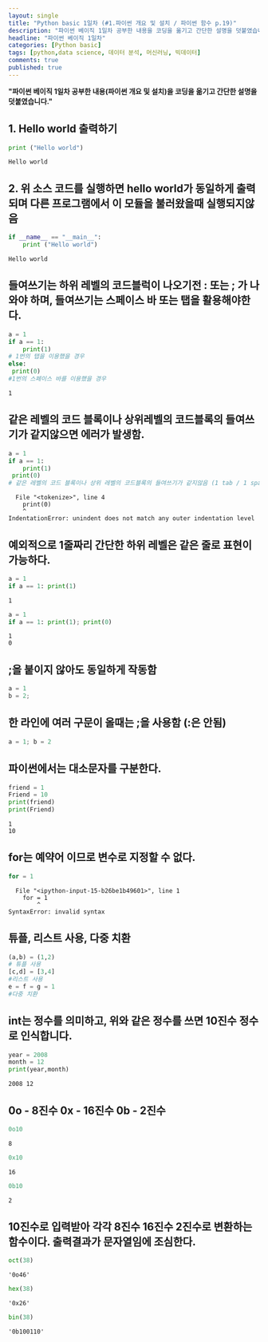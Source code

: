 ```yaml
---
layout: single
title: "Python basic 1일차 (#1.파이썬 개요 및 설치 / 파이썬 함수 p.19)"
description: "파이썬 베이직 1일차 공부한 내용을 코딩을 옮기고 간단한 설명을 덧붙였습니다."
headline: "파이썬 베이직 1일차"
categories: [Python basic]
tags: [python,data science, 데이터 분석, 머신러닝, 빅데이터]
comments: true
published: true
---
```


**"파이썬 베이직 1일차 공부한 내용(파이썬 개요 및 설치)을 코딩을 옮기고 간단한 설명을 덧붙였습니다."**

## 1. Hello world 출력하기


```python
print ("Hello world")
```

    Hello world


## 2. 위 소스 코드를 실행하면 hello world가 동일하게 출력되며 다른 프로그램에서 이 모듈을 불러왔을때 실행되지않음 



```python
if __name__ == "__main__":
    print ("Hello world")
```

    Hello world


## 들여쓰기는 하위 레벨의 코드블럭이 나오기전 : 또는 ; 가 나와야 하며, 들여쓰기는 스페이스 바 또는 탭을 활용해야한다.


```python
a = 1
if a == 1:
    print(1)
# 1번의 탭을 이용했을 경우
else:
 print(0)
#1번의 스페이스 바를 이용했을 경우
```

    1


## 같은 레벨의 코드 블록이나 상위레벨의 코드블록의 들여쓰기가 같지않으면 에러가 발생함.


```python
a = 1
if a == 1:
    print(1)
 print(0)
# 같은 레벨의 코드 블록이나 상위 레벨의 코드블록의 들여쓰기가 같지않음 (1 tab / 1 space)
```


      File "<tokenize>", line 4
        print(0)
        ^
    IndentationError: unindent does not match any outer indentation level



## 예외적으로 1줄짜리 간단한 하위 레벨은 같은 줄로 표현이 가능하다.


```python
a = 1
if a == 1: print(1)
```

    1



```python
a = 1
if a == 1: print(1); print(0) 
```

    1
    0


## ;을 붙이지 않아도 동일하게 작동함


```python
a = 1
b = 2;
```

## 한 라인에 여러 구문이 올때는 ;을 사용함 (:은 안됨)


```python
a = 1; b = 2
```

## 파이썬에서는 대소문자를 구분한다. 


```python
friend = 1
Friend = 10
print(friend)
print(Friend)
```

    1
    10


## for는 예약어 이므로 변수로 지정할 수 없다.


```python
for = 1
```


      File "<ipython-input-15-b26be1b49601>", line 1
        for = 1
            ^
    SyntaxError: invalid syntax



## 튜플, 리스트 사용, 다중 치환 


```python
(a,b) = (1,2)
# 튜플 사용
[c,d] = [3,4]
#리스트 사용
e = f = g = 1
#다중 치환
```

## int는 정수를 의미하고, 위와 같은 정수를 쓰면 10진수 정수로 인식합니다.


```python
year = 2008
month = 12
print(year,month)
```

    2008 12


## 0o -  8진수 0x - 16진수 0b - 2진수


```python
0o10
```




    8




```python
0x10
```




    16




```python
0b10
```




    2



## 10진수로 입력받아 각각 8진수 16진수 2진수로 변환하는 함수이다. 출력결과가 문자열임에 조심한다.


```python
oct(38)
```




    '0o46'




```python
hex(38)
```




    '0x26'




```python
bin(38)
```




    '0b100110'


